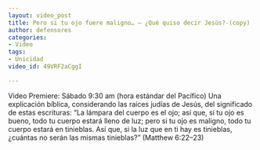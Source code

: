```yaml
---
layout: video_post
title: Pero si tu ojo fuere maligno… — ¿Qué quiso decir Jesús?-(copy)
author: defensores
categories:
- Video
tags:
- Unicidad
video_id: 49VRF2aCggI

---
```

Video Premiere: Sábado 9:30 am (hora estándar del Pacífico)
Una explicación bíblica, considerando las raíces judías de Jesús, del significado de estas escrituras:
“La lámpara del cuerpo es el ojo; así que, si tu ojo es bueno, todo tu cuerpo estará lleno de luz; pero si tu ojo es maligno, todo tu cuerpo estará en tinieblas. Así que, si la luz que en ti hay es tinieblas, ¿cuántas no serán las mismas tinieblas?” (Matthew 6:22–23)